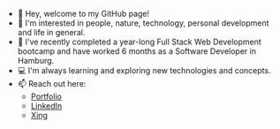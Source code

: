 - 👋  Hey, welcome to my GitHub page!
- 👀  I'm interested in people, nature, technology, personal development and life in general.
- 🌱  I've recently completed a year-long Full Stack Web Development bootcamp and have worked 6 months as a Software Developer in Hamburg.
- 💻  I'm always learning and exploring new technologies and concepts.
- 📫  Reach out here:
  - [Portfolio](https://react-portfolio-alpha-six.vercel.app/)
  - [LinkedIn](https://www.linkedin.com/in/rafaelbenchimoldeoliveira)
  - [Xing](https://www.xing.com/profile/Rafael_BenchimoldeOliveira/cv)
